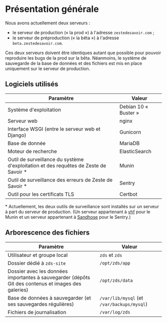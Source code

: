 # Présentation générale

Nous avons actuellement deux serveurs :

- le serveur de production (« la prod ») à l'adresse `zestedesavoir.com` ;
- le serveur de préproduction (« la bêta ») à l'adresse `beta.zestedesavoir.com`.

Ces deux serveurs doivent être identiques autant que possible pour pouvoir reproduire les bugs de la prod sur la bêta. Néanmoins, le système de sauvegarde de la base de données et des fichiers est mis en place uniquement sur le serveur de production.

## Logiciels utilisés

| Paramètre                                                    | Valeur               |
| ------------------------------------------------------------ | -------------------- |
| Système d'exploitation                                       | Debian 10 « Buster » |
| Serveur web                                                  | nginx                |
| Interface WSGI (entre le serveur web et Django)              | Gunicorn             |
| Base de donnée                                               | MariaDB              |
| Moteur de recherche                                          | ElasticSearch        |
| Outil de surveillance du système d'exploitation et des requêtes de Zeste de Savoir * | Munin                |
| Outil de surveillance des erreurs de Zeste de Savoir *       | Sentry               |
| Outil pour les certificats TLS                               | Certbot              |

\* Actuellement, les deux outils de surveillance sont installés sur un serveur à part du serveur de production. (Un serveur appartenant à [vhf] pour le Munin et un serveur appartenant à [Sandhose] pour le Sentry.)

## Arborescence des fichiers

| Paramètre                                                    | Valeur                                     |
| ------------------------------------------------------------ | ------------------------------------------ |
| Utilisateur et groupe local                                  | `zds` et `zds`                             |
| Dossier dédié à `zds-site`                                   | `/opt/zds/app`                             |
| Dossier avec les données importantes à sauvegarder (dépôts Git des contenus et images des galeries) | `/opt/zds/data`                            |
| Base de données à sauvegarder (et ses sauvegardes régulières) | `/var/lib/mysql` (et `/var/backups/mysql`) |
| Fichiers de journalisation                                   | `/var/log/zds`                             |

<!-- Liens vers les pseudos -->

[vhf]: https://github.com/vhf
[Sandhose]: https://github.com/sandhose